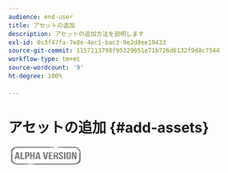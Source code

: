 ```yaml
---
audience: end-user
title: アセットの追加
description: アセットの追加方法を説明します
exl-id: 0c3f47fa-7e8e-4ec1-bac3-9e2d8ee19433
source-git-commit: 1157113798f95329651e71b726d6132f9d8c7544
workflow-type: tm+mt
source-wordcount: '9'
ht-degree: 100%

---
```


# アセットの追加 {#add-assets}

![](../assets/do-not-localize/badge.png)
